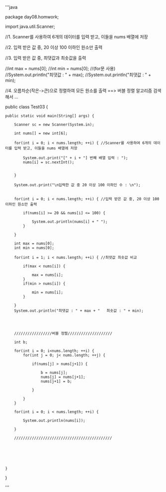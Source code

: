 '''java

package day08.homwork;

import java.util.Scanner;

//1. Scanner를 사용하여 6개의 데이터를 입력 받고, 이들을 nums 배열에 저장

//2. 입력 받은 값 중, 20 이상 100 이하인 원소만 출력

//3. 입력 받은 값 중, 최댓값과 최솟값을 출력

//int max = nums[0];
//int min = nums[0];
//(for문 사용)
//System.out.println("최댓값 : " + max);
//System.out.println("최댓값 : " + min);

//4. 오름차순(작은->큰)으로 정렬하여 모든 원소를 출력  ==> 버블 정렬 알고리즘 검색해서 ... 

public class Test03 {

	public static void main(String[] args) {
		
		Scanner sc = new Scanner(System.in);
		
		int nums[] = new int[6];
		
		for(int i = 0; i < nums.length; ++i) { //Scanner를 사용하여 6개의 데이터를 입력 받고, 이들을 nums 배열에 저장
			
			System.out.print("[" + i + "] 번째 배열 입력 : ");
			nums[i] = sc.nextInt();
			
						
		}
		
		System.out.print("\n입력한 값 중 20 이상 100 이하인 수 : \n");
		
		
		for(int i = 0; i < nums.length; ++i) { //입력 받은 값 중, 20 이상 100 이하인 원소만 출력
			
			if(nums[i] >= 20 && nums[i] <= 100) {
				
				System.out.println(nums[i] + " ");
			}
			
		}
		
		int max = nums[0];
		int min = nums[0];
		
		for(int i = 1; i < nums.length; ++i) { //최댓값 최솟값 비교 
			
			if(max < nums[i]) {
				
				max = nums[i];
			}
			if(min > nums[i]) {
				
				min = nums[i];
			}
			
		}
		System.out.println("최댓값 : " + max + "   최솟값 : " + min);
		
		
		
		
		/////////////////버블 정렬////////////////////
		
		int b;
		
		for(int i = 0; i<nums.length; ++i) {
			for(int j = 0; j< nums.length; ++j) {
				
				if(nums[j] > nums[j+1]) {
					
					b = nums[j];
					nums[j] = nums[j+1];
					nums[j+1] = b;
					
				}				
				
			}
		}
		
		for(int i = 0; i < nums.length; ++i) {
			
			System.out.println(nums[i]); 
			
		}
		
		////////////////////////////////////////////
		
		
		
		
		

	}

}

'''
